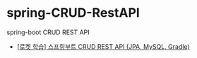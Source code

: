 # spring-CRUD-RestAPI
spring-boot CRUD REST API
* [[로켓 학습] 스프링부트 CRUD REST API (JPA, MySQL, Gradle)](https://covenant.tistory.com/243?category=730169)
